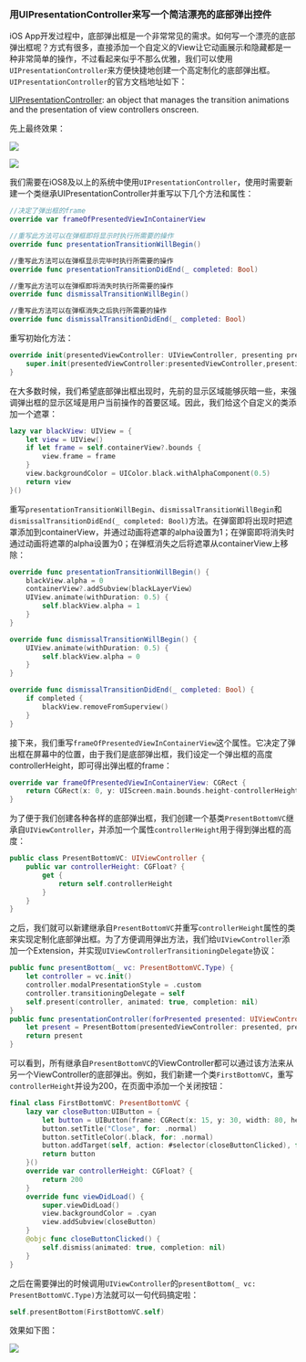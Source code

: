 ### 用UIPresentationController来写一个简洁漂亮的底部弹出控件

iOS App开发过程中，底部弹出框是一个非常常见的需求。如何写一个漂亮的底部弹出框呢？方式有很多，直接添加一个自定义的View让它动画展示和隐藏都是一种非常简单的操作，不过看起来似乎不那么优雅，我们可以使用`UIPresentationController`来方便快捷地创建一个高定制化的底部弹出框。`UIPresentationController`的官方文档地址如下：

[UIPresentationController](https://developer.apple.com/documentation/uikit/uipresentationcontroller): an object that manages the transition animations and the presentation of view controllers onscreen.

先上最终效果：

![](https://raw.githubusercontent.com/IkeBanPC/PresentBottom/master/Pics/Select.gif)

![](https://raw.githubusercontent.com/IkeBanPC/PresentBottom/master/Pics/TimeSelect.gif)

我们需要在iOS8及以上的系统中使用`UIPresentationController`，使用时需要新建一个类继承UIPresentationController并重写以下几个方法和属性：

```Swift
//决定了弹出框的frame
override var frameOfPresentedViewInContainerView

//重写此方法可以在弹框即将显示时执行所需要的操作
override func presentationTransitionWillBegin()

//重写此方法可以在弹框显示完毕时执行所需要的操作
override func presentationTransitionDidEnd(_ completed: Bool)

//重写此方法可以在弹框即将消失时执行所需要的操作
override func dismissalTransitionWillBegin()

//重写此方法可以在弹框消失之后执行所需要的操作
override func dismissalTransitionDidEnd(_ completed: Bool)
```
重写初始化方法：

```Swift
override init(presentedViewController: UIViewController, presenting presentingViewController: UIViewController?) {
    super.init(presentedViewController:presentedViewController,presenting: presentingViewController)
}
```
在大多数时候，我们希望底部弹出框出现时，先前的显示区域能够灰暗一些，来强调弹出框的显示区域是用户当前操作的首要区域。因此，我们给这个自定义的类添加一个遮罩：

```Swift
lazy var blackView: UIView = {
    let view = UIView()
    if let frame = self.containerView?.bounds {
        view.frame = frame
    }
    view.backgroundColor = UIColor.black.withAlphaComponent(0.5)
    return view
}()
```

重写`presentationTransitionWillBegin`、`dismissalTransitionWillBegin`和`dismissalTransitionDidEnd(_ completed: Bool)`方法。在弹窗即将出现时把遮罩添加到containerView，并通过动画将遮罩的alpha设置为1；在弹窗即将消失时通过动画将遮罩的alpha设置为0；在弹框消失之后将遮罩从containerView上移除：

```Swift
override func presentationTransitionWillBegin() {
    blackView.alpha = 0
    containerView?.addSubview(blackLayerView）
    UIView.animate(withDuration: 0.5) {
        self.blackView.alpha = 1
    }
}

override func dismissalTransitionWillBegin() {
    UIView.animate(withDuration: 0.5) {
        self.blackView.alpha = 0
    }
}

override func dismissalTransitionDidEnd(_ completed: Bool) {
    if completed {
        blackView.removeFromSuperview()
    }
}
```

接下来，我们重写`frameOfPresentedViewInContainerView`这个属性。它决定了弹出框在屏幕中的位置，由于我们是底部弹出框，我们设定一个弹出框的高度controllerHeight，即可得出弹出框的frame：

```Swift
override var frameOfPresentedViewInContainerView: CGRect {
    return CGRect(x: 0, y: UIScreen.main.bounds.height-controllerHeight, width: UIScreen.main.bounds.width, height: controllerHeight)
}
```

为了便于我们创建各种各样的底部弹出框，我们创建一个基类`PresentBottomVC`继承自`UIViewController`，并添加一个属性`controllerHeight`用于得到弹出框的高度：

```Swift
public class PresentBottomVC: UIViewController {
    public var controllerHeight: CGFloat? {
        get {
            return self.controllerHeight
        }
    }
}
```
之后，我们就可以新建继承自`PresentBottomVC`并重写`controllerHeight`属性的类来实现定制化底部弹出框。为了方便调用弹出方法，我们给`UIViewController`添加一个Extension，并实现`UIViewControllerTransitioningDelegate`协议：

```Swift
public func presentBottom(_ vc: PresentBottomVC.Type) {
    let controller = vc.init()
    controller.modalPresentationStyle = .custom
    controller.transitioningDelegate = self
    self.present(controller, animated: true, completion: nil)
}
public func presentationController(forPresented presented: UIViewController, presenting: UIViewController?, source: UIViewController) -> UIPresentationController? {
    let present = PresentBottom(presentedViewController: presented, presenting: presenting)
    return present
}
```

可以看到，所有继承自`PresentBottomVC`的ViewController都可以通过该方法来从另一个ViewController的底部弹出。例如，我们新建一个类`FirstBottomVC`，重写`controllerHeight`并设为200，在页面中添加一个关闭按钮：

```Swift
final class FirstBottomVC: PresentBottomVC {
    lazy var closeButton:UIButton = {
        let button = UIButton(frame: CGRect(x: 15, y: 30, width: 80, height: 30))
        button.setTitle("Close", for: .normal)
        button.setTitleColor(.black, for: .normal)
        button.addTarget(self, action: #selector(closeButtonClicked), for: .touchUpInside)
        return button
    }()
    override var controllerHeight: CGFloat? {
        return 200
    }
    override func viewDidLoad() {
        super.viewDidLoad()
        view.backgroundColor = .cyan
        view.addSubview(closeButton)
    }
    @objc func closeButtonClicked() {
        self.dismiss(animated: true, completion: nil)
    }
}
```
之后在需要弹出的时候调用`UIViewController`的`presentBottom(_ vc: PresentBottomVC.Type)`方法就可以一句代码搞定啦：

```Swift
self.presentBottom(FirstBottomVC.self)
```

效果如下图：

![](https://raw.githubusercontent.com/IkeBanPC/PresentBottom/master/Pics/FirstBottomVC.gif)